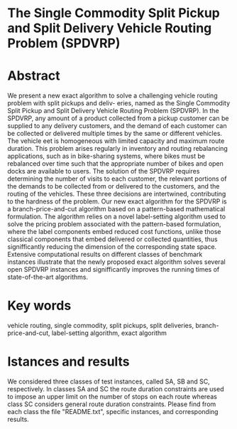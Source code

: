 # The Single Commodity Split Pickup and Split Delivery Vehicle Routing Problem (SPDVRP)
# Abstract
We present a new exact algorithm to solve a challenging vehicle routing problem with split pickups and deliv-
eries, named as the Single Commodity Split Pickup and Split Delivery Vehicle Routing Problem (SPDVRP).
In the SPDVRP, any amount of a product collected from a pickup customer can be supplied to any delivery
customers, and the demand of each customer can be collected or delivered multiple times by the same or
different vehicles. The vehicle 
eet is homogeneous with limited capacity and maximum route duration. This
problem arises regularly in inventory and routing rebalancing applications, such as in bike-sharing systems,
where bikes must be rebalanced over time such that the appropriate number of bikes and open docks are
available to users. The solution of the SPDVRP requires determining the number of visits to each customer,
the relevant portions of the demands to be collected from or delivered to the customers, and the routing of
the vehicles. These three decisions are intertwined, contributing to the hardness of the problem.
Our new exact algorithm for the SPDVRP is a branch-price-and-cut algorithm based on a pattern-based
mathematical formulation. The algorithm relies on a novel label-setting algorithm used to solve the pricing
problem associated with the pattern-based formulation, where the label components embed reduced cost
functions, unlike those classical components that embed delivered or collected quantities, thus signifficantly
reducing the dimension of the corresponding state space. Extensive computational results on different classes
of benchmark instances illustrate that the newly proposed exact algorithm solves several open SPDVRP
instances and signifficantly improves the running times of state-of-the-art algorithms.

# Key words
vehicle routing, single commodity, split pickups, split deliveries, branch-price-and-cut,
label-setting algorithm, exact algorithm

# Istances and results
We considered three classes of test instances, called SA, SB and SC, respectively. In classes SA and
SC the route duration constraints are used to impose an upper limit on the number of stops on
each route whereas class SC considers general route duration constraints. Please find from each class the file 
"README.txt", specific instances, and corresponding results.
